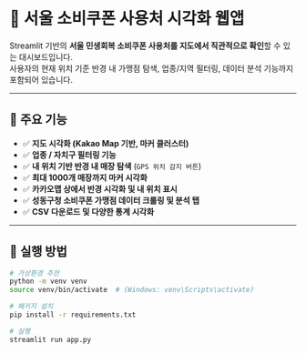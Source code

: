# 💸 서울 소비쿠폰 사용처 시각화 웹앱

Streamlit 기반의 **서울 민생회복 소비쿠폰 사용처를 지도에서 직관적으로 확인**할 수 있는 대시보드입니다.  
사용자의 현재 위치 기준 반경 내 가맹점 탐색, 업종/지역 필터링, 데이터 분석 기능까지 포함되어 있습니다.

---

## 📌 주요 기능

- ✅ **지도 시각화 (Kakao Map 기반, 마커 클러스터)**
- ✅ **업종 / 자치구 필터링 기능**
- ✅ **내 위치 기반 반경 내 매장 탐색** (`GPS 위치 감지 버튼`)
- ✅ **최대 1000개 매장까지 마커 시각화**
- ✅ **카카오맵 상에서 반경 시각화 및 내 위치 표시**
- ✅ **성동구청 소비쿠폰 가맹점 데이터 크롤링 및 분석 탭**
- ✅ **CSV 다운로드 및 다양한 통계 시각화**

---

## 🚀 실행 방법

```bash
# 가상환경 추천
python -m venv venv
source venv/bin/activate  # (Windows: venv\Scripts\activate)

# 패키지 설치
pip install -r requirements.txt

# 실행
streamlit run app.py
```
